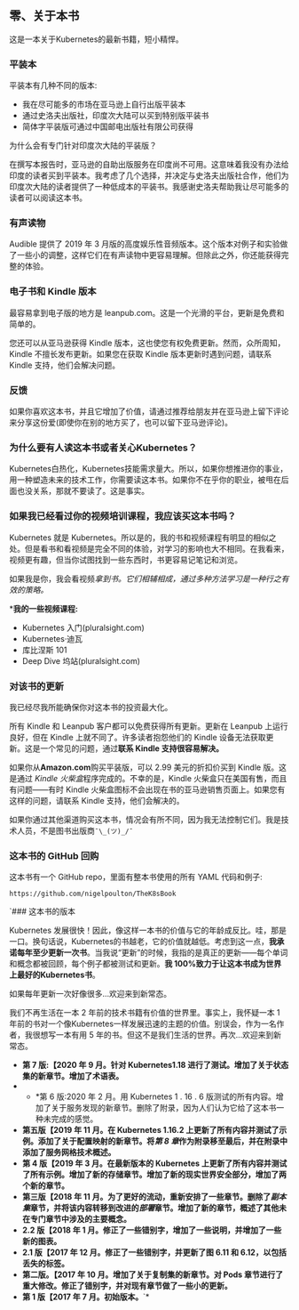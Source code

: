 ## 零、关于本书

这是一本关于Kubernetes的最新书籍，短小精悍。

### 平装本

平装本有几种不同的版本:

*   我在尽可能多的市场在亚马逊上自行出版平装本
*   通过史洛夫出版社，印度次大陆可以买到特别版平装书
*   简体字平装版可通过中国邮电出版社有限公司获得

为什么会有专门针对印度次大陆的平装版？

在撰写本报告时，亚马逊的自助出版服务在印度尚不可用。这意味着我没有办法给印度的读者买到平装本。我考虑了几个选择，并决定与史洛夫出版社合作，他们为印度次大陆的读者提供了一种低成本的平装书。我感谢史洛夫帮助我让尽可能多的读者可以阅读这本书。

### 有声读物

Audible 提供了 2019 年 3 月版的高度娱乐性音频版本。这个版本对例子和实验做了一些小的调整，这样它们在有声读物中更容易理解。但除此之外，你还能获得完整的体验。

### 电子书和 Kindle 版本

最容易拿到电子版的地方是 leanpub.com。这是一个光滑的平台，更新是免费和简单的。

您还可以从亚马逊获得 Kindle 版本，这也使您有权免费更新。然而，众所周知，Kindle 不擅长发布更新。如果您在获取 Kindle 版本更新时遇到问题，请联系 Kindle 支持，他们会解决问题。

### 反馈

如果你喜欢这本书，并且它增加了价值，请通过推荐给朋友并在亚马逊上留下评论来分享这份爱(即使你在别的地方买了，也可以留下亚马逊评论)。

### 为什么要有人读这本书或者关心Kubernetes？

Kubernetes白热化，Kubernetes技能需求量大。所以，如果你想推进你的事业，用一种塑造未来的技术工作，你需要读这本书。如果你不在乎你的职业，被甩在后面也没关系，那就不要读了。这是事实。

### 如果我已经看过你的视频培训课程，我应该买这本书吗？

Kubernetes 就是 Kubernetes。所以是的，我的书和视频课程有明显的相似之处。但是看书和看视频是完全不同的体验，对学习的影响也大不相同。在我看来，视频更有趣，但当你试图找到一些东西时，书更容易记笔记和浏览。

如果我是你，我会看视频*拿到书。它们相辅相成，通过多种方法学习是一种行之有效的策略。*

 ***我的一些视频课程:**

*   Kubernetes 入门(pluralsight.com)
*   Kubernetes·迪瓦
*   库比涅斯 101
*   Deep Dive 坞站(pluralsight.com)

### 对该书的更新

我已经尽我所能确保你对这本书的投资最大化。

所有 Kindle 和 Leanpub 客户都可以免费获得所有更新。更新在 Leanpub 上运行良好，但在 Kindle 上就不同了。许多读者抱怨他们的 Kindle 设备无法获取更新。这是一个常见的问题，通过**联系 Kindle 支持很容易解决。**

如果你从**Amazon.com**购买平装版，可以 2.99 美元的折扣价买到 Kindle 版。这是通过 *Kindle 火柴盒*程序完成的。不幸的是，Kindle 火柴盒只在美国有售，而且有问题——有时 Kindle 火柴盒图标不会出现在书的亚马逊销售页面上。如果您有这样的问题，请联系 Kindle 支持，他们会解决的。

如果你通过其他渠道购买这本书，情况会有所不同，因为我无法控制它们。我是技术人员，不是图书出版商`¯\_(ツ)_/¯`

### 这本书的 GitHub 回购

这本书有一个 GitHub repo，里面有整本书使用的所有 YAML 代码和例子:

```
https://github.com/nigelpoulton/TheK8sBook 
```

 `### 这本书的版本

Kubernetes 发展很快！因此，像这样一本书的价值与它的年龄成反比。哇，那是一口。换句话说，Kubernetes的书越老，它的价值就越低。考虑到这一点，**我承诺每年至少更新一次书**。当我说“更新”的时候，我指的是真正的更新——每个单词和概念都被回顾，每个例子都被测试和更新。**我 100%致力于让这本书成为世界上最好的Kubernetes书**。

如果每年更新一次好像很多…欢迎来到新常态。

我们不再生活在一本 2 年前的技术书籍有价值的世界里。事实上，我怀疑一本 1 年前的书对一个像Kubernetes一样发展迅速的主题的价值。别误会，作为一名作者，我很想写一本有用 5 年的书。但这不是我们生活的世界。再次…欢迎来到新常态。

*   **第 7 版:【2020 年 9 月。针对 Kubernetes1.18 进行了测试。增加了关于状态集的新章节。增加了术语表。**
*   * *第 6 版:2020 年 2 月。用 Kubernetes 1 . 16 . 6 版测试的所有内容。增加了关于服务发现的新章节。删除了附录，因为人们认为它给了这本书一种未完成的感觉。
*   **第五版【2019 年 11 月。在 Kubernetes 1.16.2 上更新了所有内容并测试了示例。添加了关于配置映射的新章节。将*第 8 章*作为附录移至最后，并在附录中添加了服务网格技术概述。**
*   **第 4 版【2019 年 3 月。在最新版本的 Kubernetes 上更新了所有内容并测试了所有示例。增加了新的存储章节。增加了新的现实世界安全部分，增加了两个新的章节。**
*   **第三版【2018 年 11 月。为了更好的流动，重新安排了一些章节。删除了*副本集*章节，并将该内容转移到改进的*部署*章节。增加了新的章节，概述了其他未在专门章节中涉及的主要概念。**
*   **2.2 版【2018 年 1 月。修正了一些错别字，增加了一些说明，并增加了一些新的图表。**
*   **2.1 版【2017 年 12 月。修正了一些错别字，并更新了图 6.11 和 6.12，以包括丢失的标签。**
*   **第二版。【2017 年 10 月。增加了关于复制集的新章节。对 Pods 章节进行了重大修改。修正了错别字，并对现有章节做了一些小的更新。**
*   **第 1 版【2017 年 7 月。初始版本。**`*